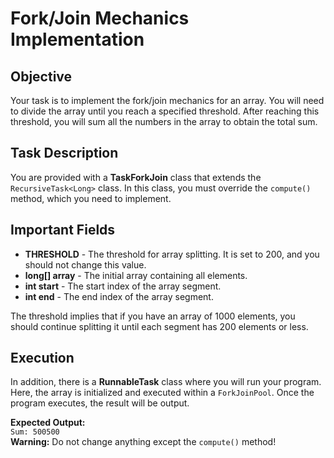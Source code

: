  <h1>Fork/Join Mechanics Implementation</h1>

  <h2>Objective</h2>
  <p>Your task is to implement the fork/join mechanics for an array. You will need to divide the array until you reach a specified threshold. After reaching this threshold, you will sum all the numbers in the array to obtain the total sum.</p>

  <h2>Task Description</h2>
  <p>You are provided with a <strong>TaskForkJoin</strong> class that extends the <code>RecursiveTask&lt;Long&gt;</code> class. In this class, you must override the <code>compute()</code> method, which you need to implement.</p>

  <h2>Important Fields</h2>
  <ul>
      <li><strong>THRESHOLD</strong> - The threshold for array splitting. It is set to 200, and you should not change this value.</li>
      <li><strong>long[] array</strong> - The initial array containing all elements.</li>
      <li><strong>int start</strong> - The start index of the array segment.</li>
      <li><strong>int end</strong> - The end index of the array segment.</li>
  </ul>

  <p>The threshold implies that if you have an array of 1000 elements, you should continue splitting it until each segment has 200 elements or less.</p>

  <h2>Execution</h2>
  <p>In addition, there is a <strong>RunnableTask</strong> class where you will run your program. Here, the array is initialized and executed within a <code>ForkJoinPool</code>. Once the program executes, the result will be output.</p>

  <div class="code-block">
      <strong>Expected Output:</strong><br>
      <code>Sum: 500500</code>
  </div>

  <div class="warning">
      <strong>Warning:</strong> Do not change anything except the <code>compute()</code> method!
  </div>
